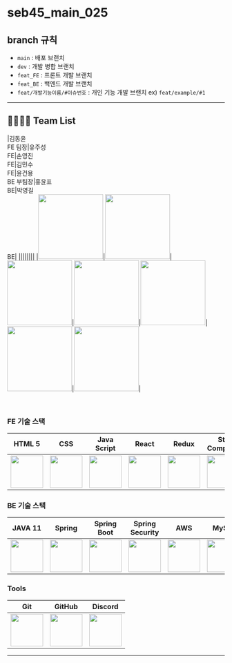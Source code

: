 # seb45_main_025



## branch 규칙
- `main` : 배포 브랜치
- `dev` : 개발 병합 브랜치
- `feat_FE` : 프론트 개발 브랜치
- `feat_BE` : 백엔드 개발 브랜치
- `feat/개발기능이름/#이슈번호` : 개인 기능 개발 브랜치 ex) `feat/example/#1`


---
## 👨‍👨‍👧‍👧 Team List

|김동윤</br>FE 팀장|유주성</br>FE|손영진</br>FE|김민수</br>FE|윤건용</br>BE 부팀장|홍윤표</br>BE|박영길</br>BE|
||||||||
|<img src="https://avatars.githubusercontent.com/u/126146836?v=4" width=150px ></img>|<img src="https://avatars.githubusercontent.com/u/114473861?v=4" width=150px ></img>| <img src="https://avatars.githubusercontent.com/u/81401022?v=4" width=150px ></img>|<img src="https://avatars.githubusercontent.com/u/123739304?v=4" width=150px ></img>|<img src="https://avatars.githubusercontent.com/u/117506675?v=4" width=150 ></img>|<img src="https://avatars.githubusercontent.com/u/84065357?v=4" width=150px ></img>|<img src="https://avatars.githubusercontent.com/u/75276860?v=4" width=150px ></img>|

<br/>

### FE 기술 스택
| HTML 5| CSS | Java Script | React | Redux | Styled<br/>Components |
|-------------------------------------------------------------------------------------------------------------------------------------------------------------------------|--------------------------------------------|-----------------------------------------------|-----------------------------------------------|-----------------------------------------------|-----------------------------------------------|
|<img src="https://img.icons8.com/?size=512&id=20909&format=png" width=75px ></img> |<img src="https://img.icons8.com/?size=512&id=21278&format=png" width=75px ></img> |<img src="https://img.icons8.com/?size=512&id=108784&format=png" width=75px ></img> |<img src="https://img.icons8.com/?size=512&id=123603&format=png" width=75px ></img> |<img src="https://img.icons8.com/?size=512&id=jD-fJzVguBmw&format=png" width=75px ></img> |<img src="https://img.icons8.com/?size=512&id=ttxR7mXaDvqS&format=png" width=75px ></img>|

### BE 기술 스택
| JAVA 11 | Spring | Spring Boot | Spring<br/>Security | AWS | MySql | JWT |
|-------------------------------------------------------------------------------------------------------------------------------------------------------------------------|--------------------------------------------|-----------------------------------------------|-----------------------------------------------|-----------------------------------------------|-----------------------------------------------|-----------------------------------------------|
|<img src="https://img.icons8.com/?size=512&id=13679&format=png" width=75px ></img>|<img src="https://img.icons8.com/?size=512&id=90519&format=png" width=75px ></img> |<img src="https://img.icons8.com/?size=512&id=90519&format=png" width=75px ></img>|<img src="https://img.icons8.com/?size=512&id=16231&format=png" width=75px ></img>|<img src="https://img.icons8.com/?size=512&id=33039&format=png" width=75px ></img>|<img src="https://img.icons8.com/?size=512&id=UFXRpPFebwa2&format=png" width=75px ></img>|<img src="https://img.icons8.com/?size=512&id=15451&format=png" width=75px ></img>

### Tools
| Git | GitHub | Discord |
|-------------------------------------------------------------------------------------------------------------------------------------------------------------------------|--------------------------------------------|-----------------------------------------------|
|<img src="https://img.icons8.com/?size=512&id=xBKl2pdJg5kk&format=png" width=75px ></img> |<img src="https://img.icons8.com/?size=512&id=12599&format=png" width=75px ></img>| <img src="https://img.icons8.com/?size=512&id=iSpYyK95XXZn&format=png" width=75px ></img>|

---

